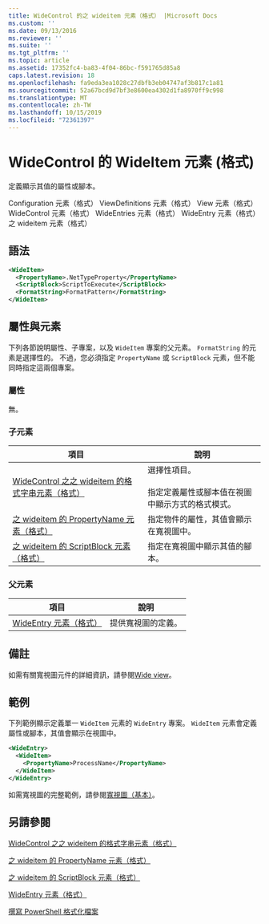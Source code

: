 ```yaml
---
title: WideControl 的之 wideitem 元素（格式） |Microsoft Docs
ms.custom: ''
ms.date: 09/13/2016
ms.reviewer: ''
ms.suite: ''
ms.tgt_pltfrm: ''
ms.topic: article
ms.assetid: 17352fc4-ba83-4f04-86bc-f591765d85a8
caps.latest.revision: 18
ms.openlocfilehash: fa9eda3ea1028c27dbfb3eb04747af3b817c1a81
ms.sourcegitcommit: 52a67bcd9d7bf3e8600ea4302d1fa8970ff9c998
ms.translationtype: MT
ms.contentlocale: zh-TW
ms.lasthandoff: 10/15/2019
ms.locfileid: "72361397"
---
```

# <a name="wideitem-element-for-widecontrol-format"></a>WideControl 的 WideItem 元素 (格式)

定義顯示其值的屬性或腳本。

Configuration 元素（格式） ViewDefinitions 元素（格式） View 元素（格式） WideControl 元素（格式） WideEntries 元素（格式） WideEntry 元素（格式）之 wideitem 元素（格式）

## <a name="syntax"></a>語法

```xml
<WideItem>
  <PropertyName>.NetTypeProperty</PropertyName>
  <ScriptBlock>ScriptToExecute</ScriptBlock>
  <FormatString>FormatPattern</FormatString>
</WideItem>
```

## <a name="attributes-and-elements"></a>屬性與元素

下列各節說明屬性、子專案，以及 `WideItem` 專案的父元素。 `FormatString` 的元素是選擇性的。 不過，您必須指定 `PropertyName` 或 `ScriptBlock` 元素，但不能同時指定這兩個專案。

### <a name="attributes"></a>屬性

無。

### <a name="child-elements"></a>子元素

|項目|說明|
|-------------|-----------------|
|[WideControl 之之 wideitem 的格式字串元素（格式）](./formatstring-element-for-wideitem-for-widecontrol-format.md)|選擇性項目。<br /><br /> 指定定義屬性或腳本值在視圖中顯示方式的格式模式。|
|[之 wideitem 的 PropertyName 元素（格式）](./propertyname-element-for-wideitem-for-widecontrol-format.md)|指定物件的屬性，其值會顯示在寬視圖中。|
|[之 wideitem 的 ScriptBlock 元素（格式）](./scriptblock-element-for-wideitem-for-widecontrol-format.md)|指定在寬視圖中顯示其值的腳本。|

### <a name="parent-elements"></a>父元素

|項目|說明|
|-------------|-----------------|
|[WideEntry 元素（格式）](./wideentry-element-for-widecontrol-format.md)|提供寬視圖的定義。|

## <a name="remarks"></a>備註

如需有關寬視圖元件的詳細資訊，請參閱[Wide view](./creating-a-wide-view.md)。

## <a name="example"></a>範例

下列範例顯示定義單一 `WideItem` 元素的 `WideEntry` 專案。 `WideItem` 元素會定義屬性或腳本，其值會顯示在視圖中。

```xml
<WideEntry>
  <WideItem>
    <PropertyName>ProcessName</PropertyName>
  </WideItem>
</WideEntry>
```

如需寬視圖的完整範例，請參閱[寬視圖（基本）](./wide-view-basic.md)。

## <a name="see-also"></a>另請參閱

[WideControl 之之 wideitem 的格式字串元素（格式）](./formatstring-element-for-wideitem-for-widecontrol-format.md)

[之 wideitem 的 PropertyName 元素（格式）](./propertyname-element-for-wideitem-for-widecontrol-format.md)

[之 wideitem 的 ScriptBlock 元素（格式）](./scriptblock-element-for-wideitem-for-widecontrol-format.md)

[WideEntry 元素（格式）](./wideentry-element-for-widecontrol-format.md)

[撰寫 PowerShell 格式化檔案](./writing-a-powershell-formatting-file.md)
